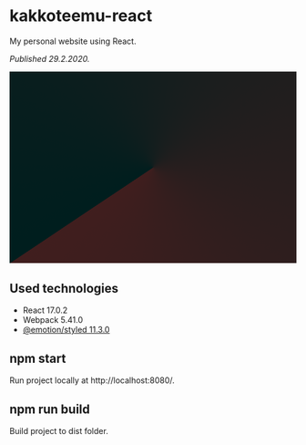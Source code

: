 # **kakkoteemu-react**

My personal website using React.

_Published 29.2.2020._

![](/src/share.png)

## **Used technologies**
* React 17.0.2
* Webpack 5.41.0
* [@emotion/styled 11.3.0](https://www.npmjs.com/package/@emotion/styled)

## **npm start**
Run project locally at http://localhost:8080/.

## **npm run build**
Build project to dist folder.